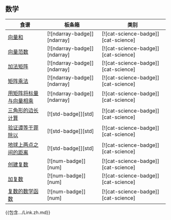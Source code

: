 
## 数学

| 食谱 | 板条箱 | 类别 |
| --- | --- | --- |
| [向量和][vector-sum] | [![ndarray-badge]][ndarray] | [![cat-science-badge]][cat-science] |
| [向量范数][vector-norm] | [![ndarray-badge]][ndarray] | [![cat-science-badge]][cat-science] |
| [加法矩阵][add-matrices] | [![ndarray-badge]][ndarray] | [![cat-science-badge]][cat-science] |
| [矩阵乘法][multiply-matrices] | [![ndarray-badge]][ndarray] | [![cat-science-badge]][cat-science] |
| [用矩阵将标量与向量相乘][multiply-scalar-vector-matrix] | [![ndarray-badge]][ndarray] | [![cat-science-badge]][cat-science] |
| [三角形的边长计算][side-length] | [![std-badge]][std] | [![cat-science-badge]][cat-science] |
| [验证谭等于罪除以][tan-sin-cos] | [![std-badge]][std] | [![cat-science-badge]][cat-science] |
| [地球上两点之间的距离][latitude-longitude] | [![std-badge]][std] | [![cat-science-badge]][cat-science] |
| [创建复数][create-complex] | [![num-badge]][num] | [![cat-science-badge]][cat-science] |
| [加复数][add-complex] | [![num-badge]][num] | [![cat-science-badge]][cat-science] |
| [复数的数学函数][mathematical-functions] | [![num-badge]][num] | [![cat-science-badge]][cat-science] |

[vector-sum]: science/mathematics/linear_algebra.html#vector-sum

[vector-norm]: science/mathematics/linear_algebra.html#vector-norm

[add-matrices]: science/mathematics/linear_algebra.html#adding-matrices

[multiply-matrices]: science/mathematics/linear_algebra.html#multiplying-matrices

[multiply-scalar-vector-matrix]: science/mathematics/linear_algebra.html#multiply-a-scalar-with-a-vector-with-a-matrix

[side-length]: science/mathematics/trigonometry.html#calculating-the-side-length-of-a-triangle

[tan-sin-cos]: science/mathematics/trigonometry.html#verifying-tan-is-equal-to-sin-divided-by-cos

[latitude-longitude]: science/mathematics/trigonometry.html#distance-between-two-points-on-the-earth

[create-complex]: science/mathematics/complex_numbers.html#creating-complex-numbers

[add-complex]: science/mathematics/complex_numbers.html#adding-complex-numbers

[mathematical-functions]: science/mathematics/complex_numbers.html#mathematical-functions

{{包含…/Link.zh.md}}
